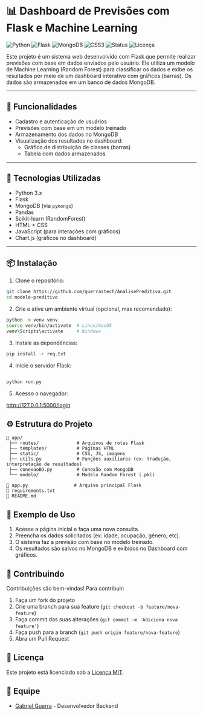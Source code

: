 # 📊 Dashboard de Previsões com Flask e Machine Learning

![Python](https://img.shields.io/badge/Python-3.10-blue?logo=python)
![Flask](https://img.shields.io/badge/Flask-000000?logo=flask)
![MongoDB](https://img.shields.io/badge/MongoDB-4EA94B?logo=mongodb)
![CSS3](https://img.shields.io/badge/CSS3-1572B6?style=for-the-badge&logo=css3&logoColor=white)
![Status](https://img.shields.io/badge/Status-Concluído-yellow)
![Licença](https://img.shields.io/badge/Licença-MIT-blue)

Este projeto é um sistema web desenvolvido com Flask que permite realizar previsões com base em dados enviados pelo usuário. Ele utiliza um modelo de Machine Learning (Random Forest) para classificar os dados e exibe os resultados por meio de um dashboard interativo com gráficos (barras). Os dados são armazenados em um banco de dados MongoDB.

---

## 🚀 Funcionalidades

- Cadastro e autenticação de usuários
- Previsões com base em um modelo treinado
- Armazenamento dos dados no MongoDB
- Visualização dos resultados no dashboard:
  - Gráfico de distribuição de classes (barras)
  - Tabela com dados armazenados

---

## 🧠 Tecnologias Utilizadas

- Python 3.x
- Flask
- MongoDB (via `pymongo`)
- Pandas
- Scikit-learn (RandomForest)
- HTML + CSS
- JavaScript (para interações com gráficos)
- Chart.js (gráficos no dashboard)

---

## 📦 Instalação

1. Clone o repositório:

```bash
git clone https://github.com/guerrastech/AnalisePreditiva.git
cd modelo-preditivo
```

2. Crie e ative um ambiente virtual (opcional, mas recomendado):

```bash
python -m venv venv
source venv/bin/activate  # Linux/macOS
venv\Scripts\activate     # Windows
```

3. Instale as dependências:

```bash
pip install -r req.txt

```

4. Inicie o servidor Flask:

```bash

python run.py

```

5. Acesso o navegador:

http://127.0.0.1:5000/login


## ⚙️ Estrutura do Projeto

```
📁 app/
 ├── routes/              # Arquivos de rotas Flask
 ├── templates/           # Páginas HTML
 ├── static/              # CSS, JS, imagens
 ├── utils.py             # Funções auxiliares (ex: tradução, interpretação de resultados)
 ├── conexaoBD.py         # Conexão com MongoDB
 └── modelo/              # Modelo Random Forest (.pkl)

📄 app.py                 # Arquivo principal Flask
📄 requirements.txt
📄 README.md

```


## 🧪 Exemplo de Uso

1. Acesse a página inicial e faça uma nova consulta.
2. Preencha os dados solicitados (ex: idade, ocupação, gênero, etc).
3. O sistema faz a previsão com base no modelo treinado.
4. Os resultados são salvos no MongoDB e exibidos no Dashboard com gráficos.

## 🤝 Contribuindo

Contribuições são bem-vindas! Para contribuir:

1. Faça um fork do projeto
2. Crie uma branch para sua feature (`git checkout -b feature/nova-feature`)
3. Faça commit das suas alterações (`git commit -m 'Adiciona nova feature'`)
4. Faça push para a branch (`git push origin feature/nova-feature`)
5. Abra um Pull Request


## 📜 Licença

Este projeto está licenciado sob a [Licença MIT](LICENSE).


## 👥 Equipe

- [Gabriel Guerra](https://github.com/guerrastech) - Desenvolvedor Backend



